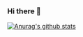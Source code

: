 ### Hi there 👋

[![Anurag's github stats](https://github-readme-stats.vercel.app/api?username=andrewjswan)](https://github.com/anuraghazra/github-readme-stats)
